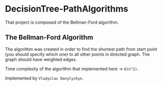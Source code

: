 # DecisionTree-PathAlgorithms

That project is composed of the Bellman-Ford algorithm.

## The Bellman-Ford Algorithm

The algorithm was created in order to find the shortest path from start
point (you should specify which one) to all other points in directed graph.
The graph should have weighted edges.

Time complexity of the algorithm that implemented here -> `O(n^2)`.

Implemented by `Vladyslav Danylyshyn`.